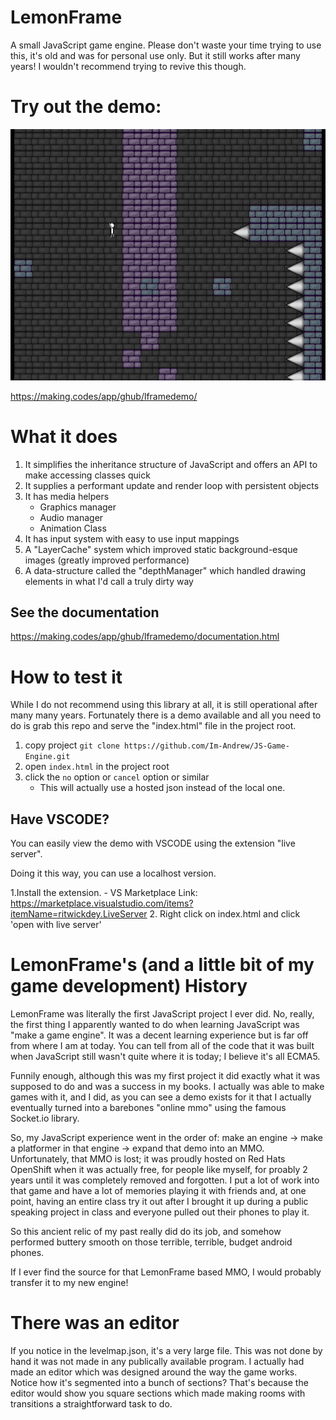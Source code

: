 # LemonFrame

A small JavaScript game engine. Please don't waste your time trying to use this, it's old 
and was for personal use only. But it still works after many years! I wouldn't recommend trying to revive this though.

# Try out the demo:

![](gh/demo.gif)

https://making.codes/app/ghub/lframedemo/


# What it does

1. It simplifies the inheritance structure of JavaScript and offers an API to make accessing classes quick
2. It supplies a performant update and render loop with persistent objects
3. It has media helpers
    - Graphics manager
    - Audio manager
    - Animation Class
4. It has input system with easy to use input mappings
5. A "LayerCache" system which improved static background-esque images (greatly improved performance)
6. A data-structure called the "depthManager" which handled drawing elements in what I'd call a truly dirty way

## See the documentation
https://making.codes/app/ghub/lframedemo/documentation.html

# How to test it

While I do not recommend using this library at all, it is still operational after many many years. 
Fortunately there is a demo available and all you need to do is grab this repo and serve the "index.html"
file in the project root.

1. copy project `git clone https://github.com/Im-Andrew/JS-Game-Engine.git`
2. open `index.html` in the project root
3. click the `no` option or `cancel` option or similar
    - This will actually use a hosted json instead of the local one.

## Have VSCODE? 
You can easily view the demo with VSCODE using the extension "live server".

Doing it this way, you can use a localhost version.

1.Install the extension.
    - VS Marketplace Link: https://marketplace.visualstudio.com/items?itemName=ritwickdey.LiveServer
2. Right click on index.html and click 'open with live server'


# LemonFrame's (and a little bit of my game development) History

LemonFrame was literally the first JavaScript project I ever did. No, really, the first
thing I apparently wanted to do when learning JavaScript was "make a game engine". It was
a decent learning experience but is far off from where I am at today. You can tell 
from all of the code that it was built when JavaScript still wasn't quite where it is
today; I believe it's all ECMA5. 

Funnily enough, although this was my first project it did exactly what it was supposed to 
do and was a success in my books. I actually was able to make games with it, and I did, as
you can see a demo exists for it that I actually eventually turned into a barebones "online mmo"
using the famous Socket.io library.

So, my JavaScript experience went in the order of: make an engine -> make a platformer in that engine
-> expand that demo into an MMO. Unfortunately, that MMO is lost; it was proudly hosted on Red Hats
OpenShift when it was actually free, for people like myself, for proably 2 years until it was completely
removed and forgotten. I put a lot of work into that game and have a lot of memories playing it with
friends and, at one point, having an entire class try it out after I brought it up during a
public speaking project in class and everyone pulled out their phones to play it. 

So this ancient relic of my past really did do its job, and somehow performed buttery smooth on those
terrible, terrible, budget android phones. 

If I ever find the source for that LemonFrame based MMO, I would probably transfer it to my new engine!

# There was an editor
If you notice in the levelmap.json, it's a very large file. This was not done by hand it was not made in
any publically available program. I actually had made an editor which was designed around the way the
game works. Notice how it's segmented into a bunch of sections? That's because the editor would show you square sections which made making rooms with transitions a straightforward task to do.
